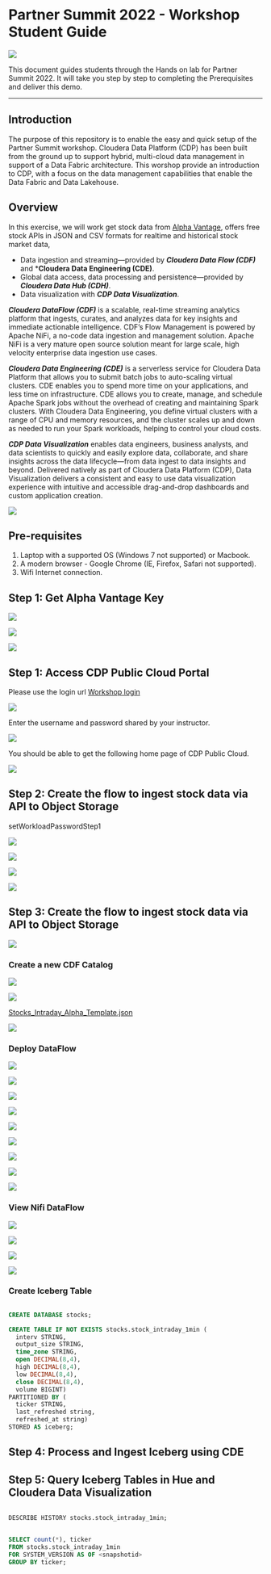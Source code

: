 # Partner Summit 2022 - Workshop Student Guide

![](images/banner.png)

This document guides students through the Hands on lab for Partner Summit 2022. It will take you step by step to completing the Prerequisites and deliver this demo.

---

## Introduction

The purpose of this repository is to enable the easy and quick setup of the Partner Summit workshop. Cloudera Data Platform (CDP) has been built from the ground up to support hybrid, multi-cloud data management in support of a Data Fabric architecture. This worshop provide an introduction to CDP, with a focus on the data management capabilities that enable the Data Fabric and Data Lakehouse.

## Overview

In this exercise, we will work get stock data from [Alpha Vantage](https://www.alphavantage.co/), offers free stock APIs in JSON and CSV formats for realtime and historical stock market data,

- Data ingestion and streaming—provided by ***Cloudera Data Flow (CDF)*** and
***Cloudera Data Engineering (CDE)**.
- Global data access, data processing and persistence—provided by ***Cloudera Data Hub (CDH)***.
- Data visualization with ***CDP Data Visualization***.

***Cloudera DataFlow (CDF)*** is a scalable, real-time streaming analytics platform that ingests, curates, and analyzes data for key insights and immediate actionable intelligence. CDF’s Flow Management is powered by Apache NiFi, a no-code data ingestion and management solution. Apache NiFi is a very mature open source solution meant for large scale, high velocity enterprise data ingestion use cases.

***Cloudera Data Engineering (CDE)*** is a serverless service for Cloudera Data Platform that allows you to submit batch jobs to auto-scaling virtual clusters. CDE enables you to spend more time on your applications, and less time on infrastructure. CDE allows you to create, manage, and schedule Apache Spark jobs without the overhead of creating and maintaining Spark clusters. With Cloudera Data Engineering, you define virtual clusters with a range of CPU and memory resources, and the cluster scales up and down as needed to run your Spark workloads, helping to control your cloud costs.

***CDP Data Visualization*** enables data engineers, business analysts, and data scientists to quickly and easily explore data, collaborate, and share insights across the data lifecycle—from data ingest to data insights and beyond. Delivered natively as part of Cloudera Data Platform (CDP), Data Visualization delivers a consistent and easy to use data visualization experience with intuitive and accessible drag-and-drop dashboards and custom application creation.

![](images/architecture.png)

## Pre-requisites

1. Laptop with a supported OS (Windows 7 not supported) or Macbook.
2. A modern browser - Google Chrome (IE, Firefox, Safari not supported).
2. Wifi Internet connection.


## Step 1: Get Alpha Vantage Key

![](images/alphaVantagePortal.png)

![](images/claimApiKey.png)

![](images/getKey.png)

## Step 1: Access CDP Public Cloud Portal

Please use the login url [Workshop login](https://login.cdpworkshops.cloudera.com/auth/realms/se-workshop-1/protocol/saml/clients/cdp-sso)

![](images/login1.png)

Enter the username and password shared by your instructor.

![](images/login2.png)

You should be able to get the following home page of CDP Public Cloud.

![](images/login3.png)

## Step 2: Create the flow to ingest stock data via API to Object Storage

setWorkloadPasswordStep1

![](images/setWorkloadPasswordStep1.png)

![](images/setWorkloadPasswordStep2.png)

![](images/setWorkloadPasswordStep3.png)

![](images/setWorkloadPasswordStep4.png)

## Step 3: Create the flow to ingest stock data via API to Object Storage

![](images/portalCDF.png)


### Create a new CDF Catalog

![](images/cdfManageDeploymentStep0.png)

![](images/cdfImportFowDefinition.png)

[Stocks_Intraday_Alpha_Template.json](Stocks_Intraday_Alpha_Template.json)

![](images/cdfFlowCatalogCreated.png)


### Deploy DataFlow

![](images/cdfFlowDeploy.png)

![](images/cdfDeploymentStep1.png)

![](images/cdfDeploymentStep2.png)

![](images/cdfDeploymentStep3.png)

![](images/cdfDeploymentStep4.png)

![](images/cdfDeploymentStep5.png)

![](images/cdfDeploymentStepFinal.png)

![](images/cdfDeploymentStepDeploying.png)

![](images/cdfWorking.png)

###  View Nifi DataFlow

![](images/cdfWorking.png)

![](images/cdfManageDeploymentStep1.png)

![](images/cdfManageDeploymentStep2.png)

![](images/nifiDataflow.png)

### Create Iceberg Table

```sql

CREATE DATABASE stocks;

CREATE TABLE IF NOT EXISTS stocks.stock_intraday_1min (
  interv STRING,
  output_size STRING,
  time_zone STRING,
  open DECIMAL(8,4),
  high DECIMAL(8,4),
  low DECIMAL(8,4),
  close DECIMAL(8,4),
  volume BIGINT)
PARTITIONED BY (
  ticker STRING,
  last_refreshed string,
  refreshed_at string)
STORED AS iceberg;

```

## Step 4: Process and Ingest Iceberg using CDE

## Step 5: Query Iceberg Tables in Hue and Cloudera Data Visualization

```sql

DESCRIBE HISTORY stocks.stock_intraday_1min;

```

```sql

SELECT count(*), ticker
FROM stocks.stock_intraday_1min
FOR SYSTEM_VERSION AS OF <snapshotid>
GROUP BY ticker;

```
